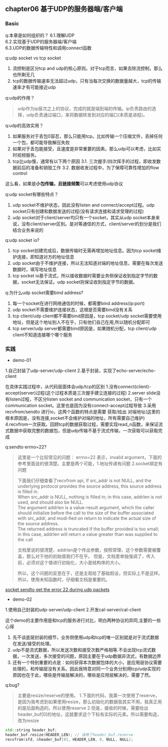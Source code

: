 ## chapter06 基于UDP的服务器端/客户端

### Basic

q:本章是如何组织的？
6.1.理解UDP<br>
6.2.实现基于UDP的服务器端/客户端<br>
6.3.UDP的数据传输特性和调用connect函数<br>

q:udp socket vs tcp socket
1. 流控制是区分tcp and udp的核心原则。对于tcp而言，如果去除流控制，那么也所剩无几
2. tcp的数据传输速率无法超过udp，只有当每次交换的数据量越大，tcp的传输速率才有可能接近udp

q:udp的作用？
>udp作为ip层次之上的协议，完成的就是端到端的传输。ip负责路由的选择，udp负责通过端口，来将数据转发到对应的端口(本质是进程)。

q:udp的高效实用？
1. 如果服务对于丢包0容忍，那么只能用tcp。比如传输一个压缩文件，丢掉任何一个包，都可能导致解压失败
2. 如果对于丢包能接受，且速度是非常重要的因素。那么udp可以考虑，比如实时视频服务。
3. tcp比udp慢，通常有以下两个原因
3.1. 三次握手/四次挥手的过程，即收发数据前后的准备和销毁工作
3.2. 数据收发过程中，为了保障可靠性增加的flow control

这么看，如果是**小包传输，且链接频繁**可以考虑使用udp协议

q:udp socket有哪些特点？
1. udp socket不维护状态，因此没有listen and connect/accept过程。udp socket只有创建和数据发送的过程(没有请求连接和请求受理的过程)
2. udp socket对于client/server均只有一个socket，其实从udp socket本身来说，没有client/server区别。是对等通信的方式，client/server的划分是我们结合业务来说的

q:udp socket io?
1. tcp socket创建完成后，数据传输时无需再增加地址信息。因为tcp socket维护连接，即知道对方的地址信息
2. udp socket由于不维护连接，所以无法知道对端的地址信息，需要在每次发送数据时，填写地址信息
3. tcp socket io基于流式，所以接收数据时需要业务侧保证收到指定字节的数据，socket无法保证。udp socket则保证收到指定字节的数据。

q:为什么udp socket需要bind address?
1. 每一个socket在进行网络通信的时候，都需要bind address(ip:port)
2. udp socket不需要维护连接状态，这根是否需要bind没有关系
3. tcp client/udp client都不需要bind原因是，tcp socket/udp socket需要使用地址，但是这个地址别人不在乎，只有他们自己在用,所以随机分配即可
4. tcp server/udp server都需要bind原因是，如果随机分配，tcp client/udp client不知道连接哪个哪个服务

### 实践

- demo-01

1.自己封装了udp-server/udp-client
2.基于封装，实现了echo-server/echo-client

在具体实践过程中，从代码层面体会udp/tcp的区别
1.没有connect(client)-accept(server)过程(这个过程本质是三次握手建立连接的过程)
2.server slide没有listen过程，不区分listen socket and communication socket，只有一个communication socket。这里也是因为没有connect-accept过程导致
3.采用recvfrom/sendto 进行io，这两个函数的特点是需要 获取/给出 对端地址(这里的根本原因是，没有连接,socket不会维护对端的地址，所有需要自己维护)
4.recvfrom一次获取。回顾tcp的数据获取过程，需要实现read_n函数，来保证流式数据中获取完整的数据包，但是udp传输不基于流式传输，一次获取可以获取完成

q:sendto errno=22?
>这里是一个比较常见的问题：
errno=22 表示，invalid argument，下面的参考里面说的很清楚。主要是两个可能，1.地址传递有问题 2.socket绑定有问题
>
>下面我们仔细查看了recvfrom api, 
If  src_addr  is  not NULL, and the underlying protocol provides the source address, this source address is filled in.  
When src_addr is NULL, nothing is filled in; in this case, addrlen is not used, and should also be NULL.  
The argument addrlen is a value-result argument, which the caller should initialize before the call to the size of the buffer associated with src_addr, 
and modi‐fied  on return to indicate the actual size of the source address.  
The returned address is truncated if the buffer provided is too small; 
in this case, addrlen will return a value greater than was supplied to the call
>
>文档里说的很清楚，addrlen是个传出参数，按照常理，这个参数需要被覆盖，那么对于他的初始值我们不在乎。
但是，文档里单独强调了，传入前，必须对这个值进行初始化，大小是结构体的大小。
>
>所以，这个问题的反思在于，还是主观给了基础假设，但实际上不是这样。所以，使用未知函数时，仔细看文档是重要的。

[socket sendto get the error 22 during udp packets](https://stackoverflow.com/questions/20502100/socket-sendto-get-the-error-22-during-udp-packets)

- demo-02

1.使用自己封装的udp-server/udp-client
2.开发cal-server/cal-client

这个demo的主要作用是和tcp的服务进行对比，明白两种协议的异同,主要的一些心得
1. 先不谈底层封装的细节，业务侧使用udp和tcp的唯一区别就是对于流式数据在发送/接受的处理。
2. udp不是流式数据，所以发送次数和接受次数严格相等.不会出现tcp流式数据，一次发送，多次接受的问题，原因主要在于udp数据非流式，有数据边界
3. 还有一个特别重要的点是：如何获得本次数据包体的大小，是应用层协议需要处理的，和传输层没有关系。因此我特意对同一个业务分别用tcp/udp实现的原因也在于此，哪些是传输层解决的，哪些是应用层解决的，需要了然。

q:bug?
>主要是resize/reserve的使用。
1.下面的代码，我第一次使用了reserve，是因为我考虑到如果使用resize，那么初始化的数据我其实不用，我真正用的是后面构造的。所以使用reserve
2.但是，接收的时候，需要给出header_buf[0]的地址，这就要求这个下标有实际的元素。所以需要构造，改为resize

```cpp
std::string header_buf;
header_buf.resize(HEADER_LEN); // 误用了header_buf.reserve
recvfrom(sfd, &header_buf[0], HEADER_LEN, 0, NULL, NULL);
```


